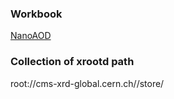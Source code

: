 ### Workbook
[NanoAOD](https://twiki.cern.ch/twiki/bin/view/CMSPublic/WorkBookNanoAOD)

### Collection of xrootd path

root://cms-xrd-global.cern.ch//store/<PATH>
